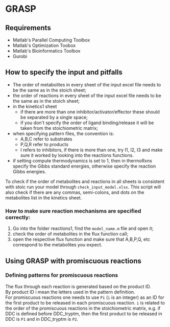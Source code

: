 # GRASP 

## Requirements

* Matlab's Parallel Computing Toolbox
* Matlab's Optimization Toobox
* Matlab's Bioinformatics Toolbox
* Gurobi


## How to specify the input and pitfalls

* The order of metabolites in every sheet of the input excel file needs to be the same as in the stoich sheet;
* the order of reactions in every sheet of the input excel file needs to be the same as in the stoich sheet;
* in the kinetics1 sheet
	* if there are more than one inhibitor/activator/effector these should be separated by a single space;
	* if you don't specify the order of ligand binding/release it will be taken from the stoichiometric matrix;
* when specifying pattern files, the convention is:
	* A,B,C refer to substrates
	* P,Q,R refer to products
	* I refers to inhibitors, if there is more than one, try I1, I2, I3 and make sure it worked by looking into the reactions functions.
* if setting compute thermodynamics is set to 1, then in thermoRxns specify the Gibbs standard energies, otherwise specify the reaction Gibbs energies.


To check if the order of metabolites and reactions in all sheets is consistent with stoic run your model through `check_input_model.xlsx`. This script will also check if there are any commas, semi-colons, and dots on the metabolites list in the kinetics sheet.


### How to make sure reaction mechanisms are specified correctly:

1. Go into the folder reactions1, find the `model_name.m` file and open it;
2. check the order of metabolites in the flux function call;
3. open the respective flux function and make sure that A,B,P,Q, etc correspond to the metabolites you expect.



## Using GRASP with promiscuous reactions


### Defining patterns for promiscuous reactions

The flux through each reaction is generated based on the product ID.  
By product ID i mean the letters used in the pattern definition.  
For promiscuous reactions one needs to use `Pi` (`i` is an integer) as an ID for the first product to be released in each promiscuous reaction. 
`i` is related to the order of the promiscuous reactions in the stoichiometric matrix, e.g. if DDC is defined before DDC_tryptm, then the first product to be released in DDC is `P1` and in DDC_tryptm is `P2`.  




